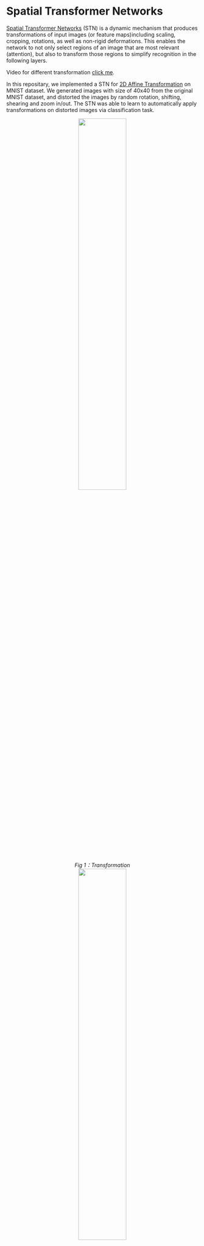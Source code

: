 # Spatial Transformer Networks

[Spatial Transformer Networks](https://arxiv.org/abs/1506.02025)  (STN) is a dynamic mechanism that produces transformations of input images (or feature maps)including  scaling, cropping, rotations, as well as non-rigid deformations. This enables the network to not only select regions of an image that are most relevant (attention), but also to transform those regions to simplify recognition in the following layers. 

Video for different transformation [click me](https://drive.google.com/file/d/0B1nQa_sA3W2iN3RQLXVFRkNXN0k/view).

In this repositary, we implemented a STN for [2D Affine Transformation](https://en.wikipedia.org/wiki/Affine_transformation) on MNIST dataset. We generated images with size of 40x40 from the original MNIST dataset, and distorted the images by random rotation, shifting, shearing and zoom in/out. The STN was able to learn to automatically apply transformations on distorted images via classification task.


<div align="center">
    <img src="https://github.com/zsdonghao/Spatial-Transformer-Nets/blob/master/images/transform.jpeg" width="50%" height="50%"/>
    <br>  
    <em align="center">Fig 1：Transformation</em>  
</div>


<div align="center">
    <img src="https://github.com/zsdonghao/Spatial-Transformer-Nets/blob/master/images/network.jpeg" width="50%" height="50%"/>
    <br>  
    <em align="center">Fig 2：Network</em>  
</div>

<div align="center">
    <img src="https://github.com/zsdonghao/Spatial-Transformer-Nets/blob/master/images/formula.jpeg" width="50%" height="50%"/>
    <br>  
    <em align="center">Fig 3：Formula</em>  
</div>

## Result

After classification task, the STN is able to transform the distorted image in Fig 4 back to Fig 5.

<div align="center">
    <img src="https://github.com/zsdonghao/Spatial-Transformer-Nets/blob/master/images/before_stn.png" width="50%" height="50%"/>
    <br>  
    <em align="center">Fig 4: Input</em>  
</div>

<div align="center">
    <img src="https://github.com/zsdonghao/Spatial-Transformer-Nets/blob/master/images/after_stn.png" width="50%" height="50%"/>
    <br>  
    <em align="center">Fig 5: Output</em>  
</div>

